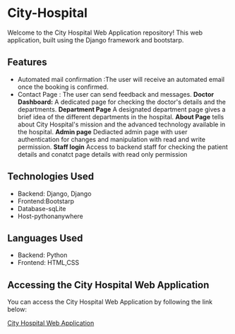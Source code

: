 # City-Hospital 
 Welcome to the City Hospital Web Application repository! This web application, built using the Django framework and bootstarp.

## Features
 - Automated mail confirmation :The user will receive an automated email once the booking is confirmed.
 - Contact Page : The user can send feedback and messages.
 **Doctor Dashboard:** A dedicated page for checking the doctor's details and the departments.
 **Department Page** A designated department page gives a brief idea of the different departments in the hospital.
 **About Page** tells about City Hospital's mission and the advanced technology available in the hospital.
 **Admin page** Dediacted admin page with user authentication for changes and manipulation with read and write permission.
 **Staff login** Access to backend staff for checking the patient details and  conatct page details with read only permission


 ## Technologies Used
 - Backend: Django, Django
 - Frontend:Bootstarp
 - Database-sqLite
 - Host-pythonanywhere

  ## Languages Used
  - Backend: Python
  - Frontend: HTML,CSS


## Accessing the City Hospital Web Application

You can access the City Hospital Web Application by following the link below:

[City Hospital Web Application](https://sanal2206.pythonanywhere.com/about)



  
  






